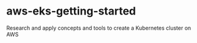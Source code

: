 # aws-eks-getting-started
Research and apply concepts and tools to create a Kubernetes cluster on AWS
